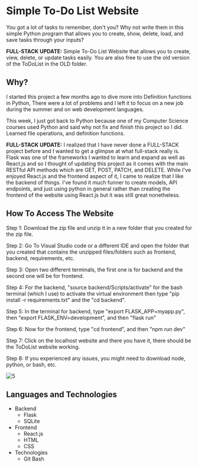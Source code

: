 # Simple To-Do List Website
You got a lot of tasks to remember, don't you? Why not write them in this simple Python program that allows you to create, show, delete, load, and save tasks through your inputs?

**FULL-STACK UPDATE:** Simple To-Do List Website that allows you to create, view, delete, or update tasks easily. You are also free to use the old version of the ToDoList in the OLD folder.

## Why?
I started this project a few months ago to dive more into Definition functions in Python, There were a lot of problems and I left it to focus on a new job during the summer and on web development languages. 

This week, I just got back to Python because one of my Computer Science courses used Python and said why not fix and finish this project so I did. Learned file operations, and definition functions.

**FULL-STACK UPDATE:** I realized that I have never done a FULL-STACK project before and I wanted to get a glimpse at what full-stack really is. Flask was one of the frameworks I wanted to learn and expand as well as React.js and so I thought of updating this project as it comes with the main RESTful API methods which are GET, POST, PATCH, and DELETE. While I've enjoyed React.js and the frontend aspect of it, I came to realize that I like the backend of things. I've found it much funner to create models, API endpoints, and just using python in general rather than creating the frontend of the website using React.js but it was still great nonetheless.

## How To Access The Website
Step 1: Download the zip file and unzip it in a new folder that you created for the zip file.

Step 2: Go To Visual Studio code or a different IDE and open the folder that you created that contains the unzipped files/folders such as frontend, backend, requirements, etc.

Step 3: Open two different terminals, the first one is for backend and the second one will be for frontend.

Step 4: For the backend, "source backend/Scripts/activate" for the bash terminal (which I use) to activate the virtual environment then type "pip install -r requirements.txt" and the "cd backend".

Step 5: In the terminal for backend, type "export FLASK_APP=myapp.py", then "export FLASK_ENV=development", and then "flask run"

Step 6: Now for the frontend, type "cd frontend", and then "npm run dev"

Step 7: Click on the localhost website and there you have it, there should be the ToDoList website working.

Step 8: If you experienced any issues, you might need to download node, python, or bash, etc.

![5](https://github.com/user-attachments/assets/ccf3bbb5-3f6c-4976-a5a3-e58492702b4f)

## Languages and Technologies
- Backend
  - Flask
  - SQLite
- Frontend
  - React.js
  - HTML
  - CSS
- Technologies
  - Git Bash

